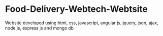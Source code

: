 # Food-Delivery-Webtech-Webtsite
Website developed using html, css, javascript, angular js, jquery, json, ajax, node js, express js and mongo db
